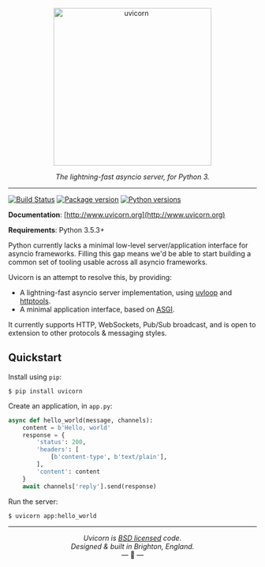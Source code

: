 <p align="center">
  <img width="320" height="320" src="https://raw.githubusercontent.com/tomchristie/uvicorn/master/docs/uvicorn.png" alt='uvicorn'>
</p>

<p align="center">
<em>The lightning-fast asyncio server, for Python 3.</em>
</p>

---

[![Build Status](https://travis-ci.org/encode/uvicorn.svg?branch=master)](https://travis-ci.org/encode/uvicorn)
[![Package version](https://badge.fury.io/py/uvicorn.svg)](https://pypi.python.org/pypi/uvicorn)
[![Python versions](https://img.shields.io/pypi/pyversions/uvicorn.svg)](https://www.python.org/doc/versions/)

**Documentation**: [http://www.uvicorn.org](http://www.uvicorn.org)

**Requirements**: Python 3.5.3+

Python currently lacks a minimal low-level server/application interface for
asyncio frameworks. Filling this gap means we'd be able to start building
a common set of tooling usable across all asyncio frameworks.

Uvicorn is an attempt to resolve this, by providing:

* A lightning-fast asyncio server implementation, using [uvloop][uvloop] and [httptools][httptools].
* A minimal application interface, based on [ASGI][asgi].

It currently supports HTTP, WebSockets, Pub/Sub broadcast, and is open
to extension to other protocols & messaging styles.

## Quickstart

Install using `pip`:

```shell
$ pip install uvicorn
```

Create an application, in `app.py`:

```python
async def hello_world(message, channels):
    content = b'Hello, world'
    response = {
        'status': 200,
        'headers': [
            [b'content-type', b'text/plain'],
        ],
        'content': content
    }
    await channels['reply'].send(response)
```

Run the server:

```shell
$ uvicorn app:hello_world
```

---

<p align="center"><i>Uvicorn is <a href="https://github.com/encode/uvicorn/blob/master/LICENSE.md">BSD licensed</a> code.<br/>Designed & built in Brighton, England.</i><br/>&mdash; 🦄  &mdash;</p>

[uvloop]: https://github.com/MagicStack/uvloop
[httptools]: https://github.com/MagicStack/httptools
[asgi]: http://channels.readthedocs.io/en/stable/asgi.html
